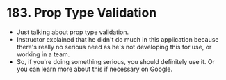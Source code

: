 # 183. Prop Type Validation
- Just talking about prop type validation.
- Instructor explained that he didn't do much in this application because there's really no serious need as he's not developing this for use, or working in a team.
- So, if you're doing something serious, you should definitely use it. Or you can learn more about this if necessary on Google.